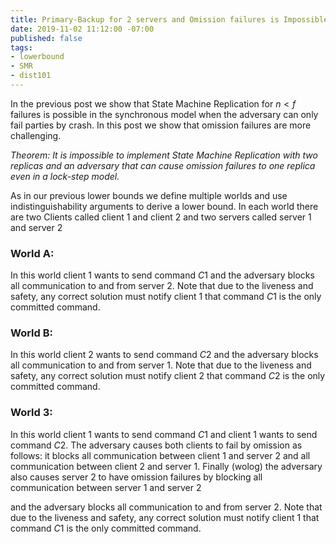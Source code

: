 ```yaml
---
title: Primary-Backup for 2 servers and Omission failures is Impossible
date: 2019-11-02 11:12:00 -07:00
published: false
tags:
- lowerbound
- SMR
- dist101
---
```


In the previous post we show that State Machine Replication for $n<f$ failures is possible in the synchronous model when the adversary can only fail parties by crash. In this post we show that omission failures are more challenging.

*Theorem: It is impossible to implement State Machine Replication with two replicas and an adversary that can cause omission failures to one replica even in a lock-step model.*

As in our previous lower bounds we define multiple worlds and use indistinguishability arguments to derive a lower bound. In each world there are two Clients called client $1$ and client $2$ and two servers called server $1$ and server $2$

### World A:
In this world client $1$ wants to send command $C1$ and the adversary blocks all communication to and from server $2$. Note that due to the liveness and safety, any correct solution must notify client $1$ that command $C1$ is the only committed command.

### World B:
In this world client $2$ wants to send command $C2$ and the adversary blocks all communication to and from server $1$. Note that due to the liveness and safety, any correct solution must notify client $2$ that command $C2$ is the only committed command.

### World 3:
In this world client $1$ wants to send command $C1$ and client $1$ wants to send command $C2$. The adversary causes both clients to fail by omission as follows: it blocks all communication between client $1$ and server $2$ and all communication between client $2$ and server $1$. Finally (wolog) the adversary also causes server 2 to have omission failures by blocking all communication between server $1$ and server $2$

 and the adversary blocks all communication to and from server $2$. Note that due to the liveness and safety, any correct solution must notify client $1$ that command $C1$ is the only committed command.


